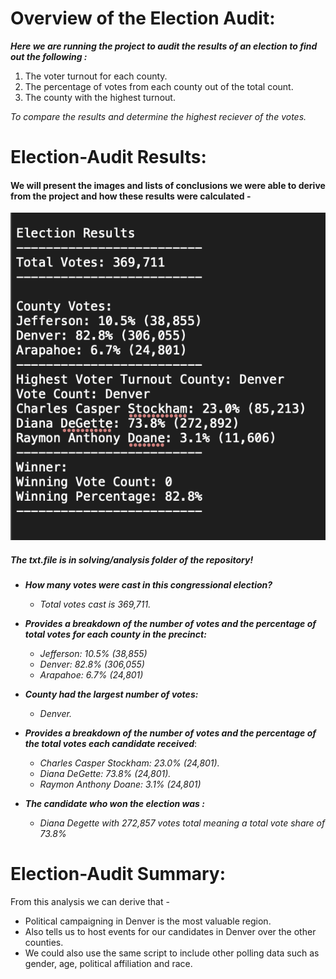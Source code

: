 # Overview of the Election Audit:
***Here we are running the project to audit the results of an election to find out the following :***
1. The voter turnout for each county.
2. The percentage of votes from each county out of the total count.
3. The county with the highest turnout.

*To compare the results and determine the highest reciever of the votes.*

# Election-Audit Results: 
#### We will present the images and lists of conclusions we were able to derive from the project and how these results were calculated -

![Election_Analysis](./Solving/analysis/Election_Analysis.png)


##### The txt.file is in solving/analysis folder of the repository!

- ***How many votes were cast in this congressional election?***
  - *Total votes cast is 369,711.*

- ***Provides a breakdown of the number of votes and the percentage of total votes for each county in the precinct:***
  - *Jefferson: 10.5% (38,855)*
  - *Denver: 82.8% (306,055)*
  - *Arapahoe: 6.7% (24,801)*

- ***County had the largest number of votes:***
  - *Denver.*

- ***Provides a breakdown of the number of votes and the percentage of the total votes each candidate received***:
  - *Charles Casper Stockham: 23.0% (24,801).*
  - *Diana DeGette: 73.8% (24,801).*
  - *Raymon Anthony Doane: 3.1% (24,801)*

- ***The candidate  who won the election was :***
  - *Diana Degette with 272,857 votes total meaning a total vote share of 73.8%*

# Election-Audit Summary:

From this analysis we can derive that -
- Political campaigning in Denver is the most valuable region.
- Also tells us to host events for our candidates in Denver over the other counties.
- We could also use the same script to include other polling data such as gender, age, political affiliation and race.








